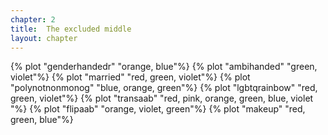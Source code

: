 ```yaml
---
chapter: 2
title:  The excluded middle
layout: chapter
---
```


{% plot "genderhandedr" "orange, blue"%}
{% plot "ambihanded" "green, violet"%}
{% plot "married" "red, green, violet"%}
{% plot "polynotnonmonog" "blue, orange, green"%}
{% plot "lgbtqrainbow" "red, green, violet"%}
{% plot "transaab" "red, pink, orange, green, blue, violet "%}
{% plot "flipaab" "orange, violet, green"%}
{% plot "makeup" "red, green, blue"%}